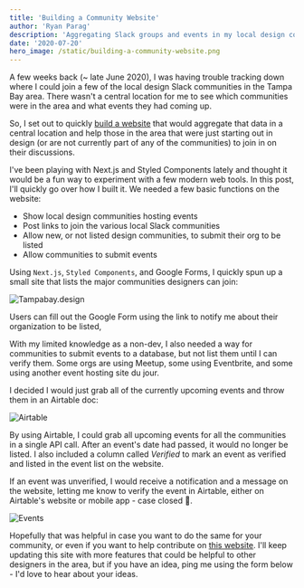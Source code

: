 ```yaml
---
title: 'Building a Community Website'
author: 'Ryan Parag'
description: 'Aggregating Slack groups and events in my local design community'
date: '2020-07-20'
hero_image: /static/building-a-community-website.png
---
```


A few weeks back (~ late June 2020), I was having trouble tracking down where I could join a few of the local design Slack communities in the Tampa Bay area. There wasn't a central location for me to see which communities were in the area and what events they had coming up.

So, I set out to quickly [build a website](https://tampabay.design) that would aggregate that data in a central location and help those in the area that were just starting out in design (or are not currently part of any of the communities) to join in on their discussions. 

I've been playing with Next.js and Styled Components lately and thought it would be a fun way to experiment with a few modern web tools. In this post, I'll quickly go over how I built it. We needed a few basic functions on the website:

- Show local design communities hosting events
- Post links to join the various local Slack communities
- Allow new, or not listed design communities, to submit their org to be listed
- Allow communities to submit events

Using `Next.js`, `Styled Components`, and Google Forms, I quickly spun up a small site that lists the major communities designers can join:

![Tampabay.design](../static/building-a-community-website_2.png)

Users can fill out the Google Form using the link to notify me about their organization to be listed,

With my limited knowledge as a non-dev, I also needed a way for communities to submit events to a database, but not list them until I can verify them. Some orgs are using Meetup, some using Eventbrite, and some using another event hosting site du jour.

I decided I would just grab all of the currently upcoming events and throw them in an Airtable doc:

![Airtable](../static/building-a-community-website_3.png)

By using Airtable, I could grab all upcoming events for all the communities in a single API call. After an event's date had passed, it would no longer be listed. I also included a column called _Verified_ to mark an event as verified and listed in the event list on the website.

If an event was unverified, I would receive a notification and a message on the website, letting me know to verify the event in Airtable, either on Airtable's website or mobile app - case closed 👏.

![Events](../static/building-a-community-website_4.png)

Hopefully that was helpful in case you want to do the same for your community, or even if you want to help contribute on [this website](https://github.com/TampaBayDesigners/tampabaydesigners). I'll keep updating this site with more features that could be helpful to other designers in the area, but if you have an idea, ping me using the form below - I'd love to hear about your ideas.